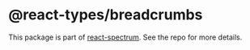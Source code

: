 # @react-types/breadcrumbs

This package is part of [react-spectrum](https://github.com/watheia/rsp-kit). See the repo for more details.

